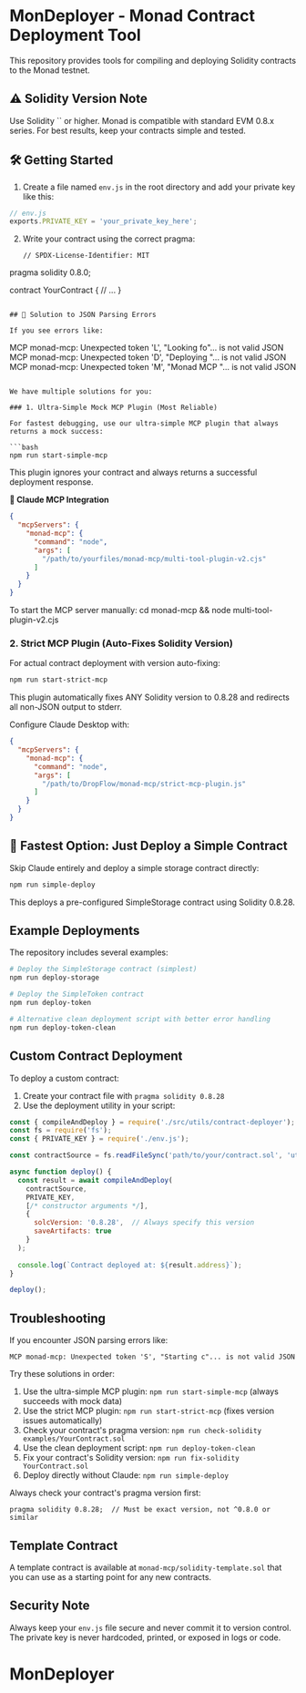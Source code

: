 # MonDeployer - Monad Contract Deployment Tool

This repository provides tools for compiling and deploying Solidity contracts to the Monad testnet.

## ⚠️ Solidity Version Note

Use Solidity `` or higher. Monad is compatible with standard EVM 0.8.x series. For best results, keep your contracts simple and tested.

## 🛠 Getting Started

1. Create a file named `env.js` in the root directory and add your private key like this:

```js
// env.js
exports.PRIVATE_KEY = 'your_private_key_here';
```

2. Write your contract using the correct pragma:
   ```solidity
   // SPDX-License-Identifier: MIT
pragma solidity 0.8.0;

contract YourContract {
  // ...
}
   ```

## 🔧 Solution to JSON Parsing Errors

If you see errors like:
```
MCP monad-mcp: Unexpected token 'L', "Looking fo"... is not valid JSON
MCP monad-mcp: Unexpected token 'D', "Deploying "... is not valid JSON
MCP monad-mcp: Unexpected token 'M', "Monad MCP "... is not valid JSON
```

We have multiple solutions for you:

### 1. Ultra-Simple Mock MCP Plugin (Most Reliable)

For fastest debugging, use our ultra-simple MCP plugin that always returns a mock success:

```bash
npm run start-simple-mcp
```

This plugin ignores your contract and always returns a successful deployment response.

**🧠 Claude MCP Integration**
```json
{
  "mcpServers": {
    "monad-mcp": {
      "command": "node",
      "args": [
        "/path/to/yourfiles/monad-mcp/multi-tool-plugin-v2.cjs"
      ]
    }
  }
}
```
To start the MCP server manually:
cd monad-mcp && node multi-tool-plugin-v2.cjs

### 2. Strict MCP Plugin (Auto-Fixes Solidity Version)

For actual contract deployment with version auto-fixing:

```bash
npm run start-strict-mcp
```

This plugin automatically fixes ANY Solidity version to 0.8.28 and redirects all non-JSON output to stderr.

Configure Claude Desktop with:
```json
{
  "mcpServers": {
    "monad-mcp": {
      "command": "node",
      "args": [
        "/path/to/DropFlow/monad-mcp/strict-mcp-plugin.js"
      ]
    }
  }
}
```

## 🚀 Fastest Option: Just Deploy a Simple Contract

Skip Claude entirely and deploy a simple storage contract directly:

```bash
npm run simple-deploy
```

This deploys a pre-configured SimpleStorage contract using Solidity 0.8.28.

## Example Deployments

The repository includes several examples:

```bash
# Deploy the SimpleStorage contract (simplest)
npm run deploy-storage

# Deploy the SimpleToken contract
npm run deploy-token

# Alternative clean deployment script with better error handling
npm run deploy-token-clean
```

## Custom Contract Deployment

To deploy a custom contract:

1. Create your contract file with `pragma solidity 0.8.28`
2. Use the deployment utility in your script:

```javascript
const { compileAndDeploy } = require('./src/utils/contract-deployer');
const fs = require('fs');
const { PRIVATE_KEY } = require('./env.js');

const contractSource = fs.readFileSync('path/to/your/contract.sol', 'utf8');

async function deploy() {
  const result = await compileAndDeploy(
    contractSource,
    PRIVATE_KEY,
    [/* constructor arguments */],
    {
      solcVersion: '0.8.28',  // Always specify this version
      saveArtifacts: true
    }
  );
  
  console.log(`Contract deployed at: ${result.address}`);
}

deploy();
```

## Troubleshooting

If you encounter JSON parsing errors like:

```
MCP monad-mcp: Unexpected token 'S', "Starting c"... is not valid JSON
```

Try these solutions in order:
1. Use the ultra-simple MCP plugin: `npm run start-simple-mcp` (always succeeds with mock data)
2. Use the strict MCP plugin: `npm run start-strict-mcp` (fixes version issues automatically)
3. Check your contract's pragma version: `npm run check-solidity examples/YourContract.sol`
4. Use the clean deployment script: `npm run deploy-token-clean`
5. Fix your contract's Solidity version: `npm run fix-solidity YourContract.sol`
6. Deploy directly without Claude: `npm run simple-deploy`

Always check your contract's pragma version first:
```solidity
pragma solidity 0.8.28;  // Must be exact version, not ^0.8.0 or similar
```

## Template Contract

A template contract is available at `monad-mcp/solidity-template.sol` that you can use as a starting point for any new contracts.

## Security Note

Always keep your `env.js` file secure and never commit it to version control. The private key is never hardcoded, printed, or exposed in logs or code.

# MonDeployer
